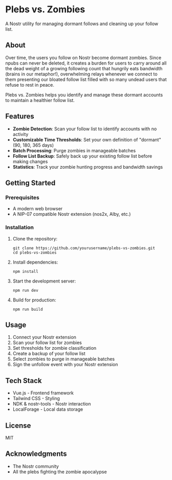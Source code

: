 # Plebs vs. Zombies

A Nostr utility for managing dormant follows and cleaning up your follow list.

## About

Over time, the users you follow on Nostr become dormant zombies. Since npubs can never be deleted, it creates a burden for users to carry around all the dead weight of a growing following count that hungrily eats bandwidth (brains in our metaphor!), overwhelming relays whenever we connect to them presenting our bloated follow list filled with so many undead users that refuse to rest in peace.

Plebs vs. Zombies helps you identify and manage these dormant accounts to maintain a healthier follow list.

## Features

- **Zombie Detection**: Scan your follow list to identify accounts with no activity
- **Customizable Time Thresholds**: Set your own definition of "dormant" (90, 180, 365 days)
- **Batch Processing**: Purge zombies in manageable batches
- **Follow List Backup**: Safely back up your existing follow list before making changes
- **Statistics**: Track your zombie hunting progress and bandwidth savings

## Getting Started

### Prerequisites

- A modern web browser
- A NIP-07 compatible Nostr extension (nos2x, Alby, etc.)

### Installation

1. Clone the repository:
   ```
   git clone https://github.com/yourusername/plebs-vs-zombies.git
   cd plebs-vs-zombies
   ```

2. Install dependencies:
   ```
   npm install
   ```

3. Start the development server:
   ```
   npm run dev
   ```

4. Build for production:
   ```
   npm run build
   ```

## Usage

1. Connect your Nostr extension
2. Scan your follow list for zombies
3. Set thresholds for zombie classification
4. Create a backup of your follow list
5. Select zombies to purge in manageable batches
6. Sign the unfollow event with your Nostr extension

## Tech Stack

- Vue.js - Frontend framework
- Tailwind CSS - Styling
- NDK & nostr-tools - Nostr interaction
- LocalForage - Local data storage

## License

MIT

## Acknowledgments

- The Nostr community
- All the plebs fighting the zombie apocalypse